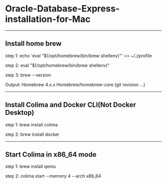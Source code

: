 # Oracle-Database-Express-installation-for-Mac
---
## Install home brew
step 1: echo 'eval "$(/opt/homebrew/bin/brew shellenv)"' >> ~/.zprofile

step 2: eval "$(/opt/homebrew/bin/brew shellenv)"

step 3: brew --version

Output:
Homebrew 4.x.x
Homebrew/homebrew-core (git revision ...)

---

## Install Colima and Docker CLI(Not Docker Desktop)
step 1: brew install colima

step 2: brew install docker

---

## Start Colima in x86_64 mode
step 1: brew install qemu

step 2: colima start --memory 4 --arch x86_64


